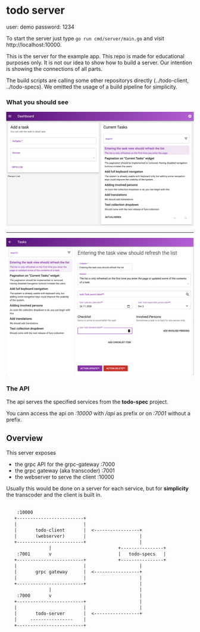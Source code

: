 # todo server

user: demo password: 1234

To start the server just type `go run cmd/server/main.go` and visit http://localhost:10000.

This is the server for the example app. This repo is made for educational purposes only. It is not our idea to show how
to build a server. Our intention is showing the connections of all parts.

The build scripts are calling some other repositorys directly (../todo-client, ../todo-specs). We omitted the usage of a
build pipeline for simplicity.

### What you should see

![](screen0.png)

---

![](screen1.png)

### The API

The api serves the specified services from the **todo-spec** project.

You cann access the api on *:10000* with */api* as prefix or on *:7001* without a prefix.

## Overview

This server exposes

- the grpc API for the grpc-gateway :7000
- the grpc gateway (aka transcoder) :7001
- the webserver to serve the client :10000

Usually this would be done on a server for each service, but for **simplicity** the transcoder and the client is built
in.

```

    :10000
   +-------------------------+
   |                         |
   |       todo-client       |  <-----------------+
   |       (webserver)       |                    |
   +-------------------------+                    |
                |                         +----------------+
    :7001       v                         |   todo-specs   |
   +-------------------------+            +----------------+
   |                         |                    |
   |       grpc gateway      |  <-----------------+
   |                         |                    |
   +-------------------------+                    |
                |                                 |
    :7000       v                                 |
   +-------------------------+                    |
   |                         |                    |
   |       todo-server       |  <-----------------+
   |     ----------------    |
   +-------------------------+



```